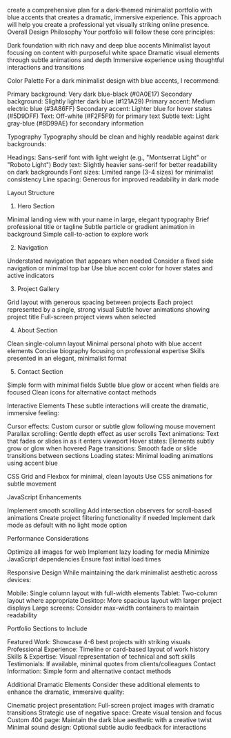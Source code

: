 create a comprehensive plan for a dark-themed minimalist portfolio with blue accents that creates a dramatic, immersive experience. This approach will help you create a professional yet visually striking online presence.
Overall Design Philosophy
Your portfolio will follow these core principles:

Dark foundation with rich navy and deep blue accents
Minimalist layout focusing on content with purposeful white space
Dramatic visual elements through subtle animations and depth
Immersive experience using thoughtful interactions and transitions

Color Palette
For a dark minimalist design with blue accents, I recommend:

Primary background: Very dark blue-black (#0A0E17)
Secondary background: Slightly lighter dark blue (#121A29)
Primary accent: Medium electric blue (#3A86FF)
Secondary accent: Lighter blue for hover states (#5D9DFF)
Text: Off-white (#F2F5F9) for primary text
Subtle text: Light gray-blue (#8D99AE) for secondary information

Typography
Typography should be clean and highly readable against dark backgrounds:

Headings: Sans-serif font with light weight (e.g., "Montserrat Light" or "Roboto Light")
Body text: Slightly heavier sans-serif for better readability on dark backgrounds
Font sizes: Limited range (3-4 sizes) for minimalist consistency
Line spacing: Generous for improved readability in dark mode

Layout Structure
1. Hero Section

Minimal landing view with your name in large, elegant typography
Brief professional title or tagline
Subtle particle or gradient animation in background
Simple call-to-action to explore work

2. Navigation

Understated navigation that appears when needed
Consider a fixed side navigation or minimal top bar
Use blue accent color for hover states and active indicators

3. Project Gallery

Grid layout with generous spacing between projects
Each project represented by a single, strong visual
Subtle hover animations showing project title
Full-screen project views when selected

4. About Section

Clean single-column layout
Minimal personal photo with blue accent elements
Concise biography focusing on professional expertise
Skills presented in an elegant, minimalist format

5. Contact Section

Simple form with minimal fields
Subtle blue glow or accent when fields are focused
Clean icons for alternative contact methods

Interactive Elements
These subtle interactions will create the dramatic, immersive feeling:

Cursor effects: Custom cursor or subtle glow following mouse movement
Parallax scrolling: Gentle depth effect as user scrolls
Text animations: Text that fades or slides in as it enters viewport
Hover states: Elements subtly grow or glow when hovered
Page transitions: Smooth fade or slide transitions between sections
Loading states: Minimal loading animations using accent blue

CSS Grid and Flexbox for minimal, clean layouts
Use CSS animations for subtle movement

JavaScript Enhancements

Implement smooth scrolling
Add intersection observers for scroll-based animations
Create project filtering functionality if needed
Implement dark mode as default with no light mode option

Performance Considerations

Optimize all images for web
Implement lazy loading for media
Minimize JavaScript dependencies
Ensure fast initial load times

Responsive Design
While maintaining the dark minimalist aesthetic across devices:

Mobile: Single column layout with full-width elements
Tablet: Two-column layout where appropriate
Desktop: More spacious layout with larger project displays
Large screens: Consider max-width containers to maintain readability

Portfolio Sections to Include

Featured Work: Showcase 4-6 best projects with striking visuals
Professional Experience: Timeline or card-based layout of work history
Skills & Expertise: Visual representation of technical and soft skills
Testimonials: If available, minimal quotes from clients/colleagues
Contact Information: Simple form and alternative contact methods

Additional Dramatic Elements
Consider these additional elements to enhance the dramatic, immersive quality:

Cinematic project presentation: 
Full-screen project images with dramatic transitions
Strategic use of negative space: Create visual tension and focus
Custom 404 page: Maintain the dark blue aesthetic with a creative twist
Minimal sound design: Optional subtle audio feedback for interactions
